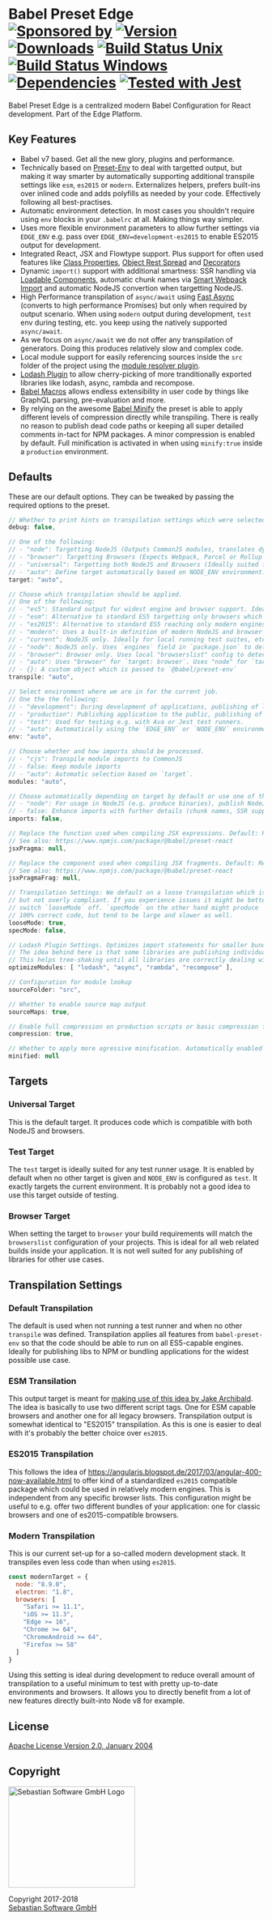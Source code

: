 # Babel Preset Edge<br/>[![Sponsored by][sponsor-img]][sponsor] [![Version][npm-version-img]][npm] [![Downloads][npm-downloads-img]][npm] [![Build Status Unix][travis-img]][travis] [![Build Status Windows][appveyor-img]][appveyor] [![Dependencies][deps-img]][deps] [![Tested with Jest][jest-img]][jest]

[sponsor-img]: https://img.shields.io/badge/Sponsored%20by-Sebastian%20Software-692446.svg
[sponsor]: https://www.sebastian-software.de
[deps]: https://david-dm.org/sebastian-software/babel-preset-edge
[deps-img]: https://david-dm.org/sebastian-software/babel-preset-edge.svg
[npm]: https://www.npmjs.com/package/babel-preset-edge
[npm-downloads-img]: https://img.shields.io/npm/dm/babel-preset-edge.svg
[npm-version-img]: https://img.shields.io/npm/v/babel-preset-edge.svg
[travis-img]: https://img.shields.io/travis/sebastian-software/babel-preset-edge/master.svg?branch=master&label=unix%20build
[appveyor-img]: https://img.shields.io/appveyor/ci/swernerx/babel-preset-edge/master.svg?label=windows%20build
[travis]: https://travis-ci.org/sebastian-software/babel-preset-edge
[appveyor]: https://ci.appveyor.com/project/swernerx/babel-preset-edge/branch/master
[jest-img]: https://facebook.github.io/jest/img/jest-badge.svg
[jest]: https://github.com/facebook/jest

Babel Preset Edge is a centralized modern Babel Configuration for React development. Part of the Edge Platform.


## Key Features

- Babel v7 based. Get all the new glory, plugins and performance.
- Technically based on [Preset-Env](https://github.com/babel/babel/tree/master/packages/babel-preset-env) to deal with targetted output, but making it way smarter by automatically supporting additional transpile settings like `esm`, `es2015` or `modern`. Externalizes helpers, prefers built-ins over inlined code and adds polyfills as needed by your code. Effectively following all best-practises.
- Automatic environment detection. In most cases you shouldn't require using `env` blocks in your `.babelrc` at all. Making things way simpler.
- Uses more flexible environment parameters to allow further settings via `EDGE_ENV` e.g. pass over `EDGE_ENV=development-es2015` to enable ES2015 output for development.
- Integrated React, JSX and Flowtype support. Plus support for often used features like [Class Properties](https://github.com/babel/babel/tree/master/packages/babel-plugin-proposal-class-properties), [Object Rest Spread](https://github.com/babel/babel/tree/master/packages/babel-plugin-proposal-object-rest-spread) and [Decorators](https://github.com/babel/babel/tree/master/packages/babel-plugin-proposal-decorators)
- Dynamic `import()` support with additional smartness: SSR handling via [Loadable Components](https://github.com/smooth-code/loadable-components), automatic chunk names via [Smart Webpack Import](https://github.com/sebastian-software/babel-plugin-smart-webpack-import) and automatic NodeJS convertion when targetting NodeJS.
- High Performance transpilation of `async/await` using [Fast Async](https://github.com/MatAtBread/fast-async) (converts to high performance Promises) but only when required by output scenario. When using `modern` output during development, `test` env during testing, etc. you keep using the natively supported `async/await`.
- As we focus on `async/await` we do not offer any transpilation of generators. Doing this produces relatively slow and complex code.
- Local module support for easily referencing sources inside the `src` folder of the project using the [module resolver plugin](https://github.com/tleunen/babel-plugin-module-resolver).
- [Lodash Plugin](https://github.com/lodash/babel-plugin-lodash) to allow cherry-picking of more tranditionally exported libraries like lodash, async, rambda and recompose.
- [Babel Macros](https://www.npmjs.com/package/babel-plugin-macros) allows endless extensibility in user code by things like GraphQL parsing, pre-evaluation and more.
- By relying on the awesome [Babel Minify](https://github.com/babel/minify) the preset is able to apply different levels of compression directly while transpiling. There is really no reason to publish dead code paths or keeping all super detailed comments in-tact for NPM packages. A minor compression is enabled by default. Full minification is activated in when using `minify:true` inside a `production` environment.



## Defaults

These are our default options. They can be tweaked by passing the required options to the preset.

```js
// Whether to print hints on transpilation settings which were selected.
debug: false,

// One of the following:
// - "node": Targetting NodeJS (Outputs CommonJS modules, translates dynamic imports into require statements, ...)
// - "browser": Targetting Browsers (Expects Webpack, Parcel or Rollup post-processing, keeps dynamic import, ...)
// - "universal": Targetting both NodeJS and Browsers (Ideally suited for libraries published for both NodeJS and browsers via NPM)
// - "auto": Define target automatically based on NODE_ENV environment.
target: "auto",

// Choose which transpilation should be applied.
// One of the following:
// - "es5": Standard output for widest engine and browser support. Ideally suited for publishing to NPM.
// - "esm": Alternative to standard ES5 targetting only browsers which are capable of import ESM modules. This is probably the better solution then the next option "es2015" as it most probably targets the same browers but does so in a way that we can use a simple duplicate script-tag to import either this or the default ES5 one. See also: https://jakearchibald.com/2017/es-modules-in-browsers/#nomodule-for-backwards-compatibility
// - "es2015": Alternative to standard ES5 reaching only modern engines and browsers which support at least all features of es2015. Might be a good alternative for publishing modern libraries to NPM or when using transpilation on all content - even `node_modules` in application code.
// - "modern": Uses a built-in definition of modern NodeJS and browser versions. This is interesting for local development of application as it accelerates features like hot-loading quite a bit.
// - "current": NodeJS only. Ideally for local running test suites, etc. Using the least amount of transpile for making code runnable locally.
// - "node": NodeJS only. Uses `engines` field in `package.json` to define the NodeJS version to target.
// - "browser": Browser only. Uses local "browserslist" config to determine transpilation target. Uses `BROWSERSLIST_ENV` if configured. Otherwise uses `env` passed through preset or via `NODE_ENV`.
// - "auto": Uses "browser" for `target: browser`. Uses "node" for `target: node`. Uses `es5` for `target: universal`.
// - {}: A custom object which is passed to `@babel/preset-env`
transpile: "auto",

// Select environment where we are in for the current job.
// One the the following:
// - "development": During development of applications, publishing of libraries containing debug code
// - "production": Publishing application to the public, publishing of clean non-debug code containing libraries and command line applications.
// - "test": Used for testing e.g. with Ava or Jest test runners.
// - "auto": Automatically using the `EDGE_ENV` or `NODE_ENV` environment variables.
env: "auto",

// Choose whether and how imports should be processed.
// - "cjs": Transpile module imports to CommonJS
// - false: Keep module imports
// - "auto": Automatic selection based on `target`.
modules: "auto",

// Choose automatically depending on target by default or use one of these for full control:
// - "node": For usage in NodeJS (e.g. produce binaries), publish NodeJS-only libraries.
// - false: Enhance imports with further details (chunk names, SSR support), but keep them functional as they are.
imports: false,

// Replace the function used when compiling JSX expressions. Default: React.
// See also: https://www.npmjs.com/package/@babel/preset-react
jsxPragma: null,

// Replace the component used when compiling JSX fragments. Default: React.
// See also: https://www.npmjs.com/package/@babel/preset-react
jsxPragmaFrag: null,

// Transpilation Settings: We default on a loose transpilation which is efficient
// but not overly compliant. If you experience issues it might be better to
// switch `looseMode` off. `specMode` on the other hand might produce
// 100% correct code, but tend to be large and slower as well.
looseMode: true,
specMode: false,

// Lodash Plugin Settings. Optimizes import statements for smaller bundles.
// The idea behind here is that some libraries are publishing individual functions into individual files.
// This helps tree-shaking until all libraries are correctly dealing with side-effect flags and bundlers have better support.
optimizeModules: [ "lodash", "async", "rambda", "recompose" ],

// Configuration for module lookup
sourceFolder: "src",

// Whether to enable source map output
sourceMaps: true,

// Enable full compression on production scripts or basic compression for libraries or during development.
compression: true,

// Whether to apply more agressive minification. Automatically enabled when using `compression: true` and running in production env.
minified: null
```




## Targets

### Universal Target

This is the default target. It produces code which is compatible with both NodeJS and browsers.

### Test Target

The `test` target is ideally suited for any test runner usage. It is enabled by default when no other
target is given and `NODE_ENV` is configured as `test`. It exactly targets the current environment.
It is probably not a good idea to use this target outside of testing.

### Browser Target

When setting the target to `browser` your build requirements will match the `browserslist` configuration of your projects. This is ideal for all web related builds inside your application. It is not well suited for any publishing of libraries for other use cases.




## Transpilation Settings

### Default Transpilation

The default is used when not running a test runner and when no other `transpile` was defined. Transpilation applies all features from `babel-preset-env` so that the code should be able to run on all ES5-capable engines. Ideally for publishing libs to NPM or bundling applications for the widest possible use case.

### ESM Transilation

This output target is meant for [making use of this idea by Jake Archibald](https://jakearchibald.com/2017/es-modules-in-browsers/#nomodule-for-backwards-compatibility). The idea is basically to use two different script tags. One for ESM capable browsers and another one for all legacy browsers. Transpilation output is somewhat identical to "ES2015" transpilation. As this is one is easier to deal with it's probably the better choice over `es2015`.

### ES2015 Transpilation

This follows the idea of https://angularjs.blogspot.de/2017/03/angular-400-now-available.html to offer
kind of a standardized `es2015` compatible package which could be used in relatively modern engines.
This is independent from any specific browser lists. This configuration might be useful to e.g. offer
two different bundles of your application: one for classic browsers and one of es2015-compatible browsers.


### Modern Transpilation

This is our current set-up for a so-called modern development stack. It transpiles even less code than when using `es2015`.

```js
const modernTarget = {
  node: "8.9.0",
  electron: "1.8",
  browsers: [
    "Safari >= 11.1",
    "iOS >= 11.3",
    "Edge >= 16",
    "Chrome >= 64",
    "ChromeAndroid >= 64",
    "Firefox >= 58"
  ]
}
```

Using this setting is ideal during development to reduce overall amount of transpilation
to a useful minimum to test with pretty up-to-date environments and browsers. It allows you to
directly benefit from a lot of new features directly built-into Node v8 for example.






## License

[Apache License Version 2.0, January 2004](license)

## Copyright

<img src="https://cdn.rawgit.com/sebastian-software/sebastian-software-brand/3d93746f/sebastiansoftware-en.svg" alt="Sebastian Software GmbH Logo" width="250" height="200"/>

Copyright 2017-2018<br/>[Sebastian Software GmbH](http://www.sebastian-software.de)
